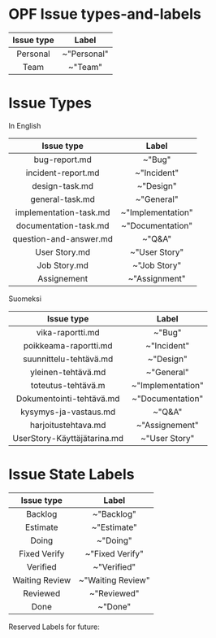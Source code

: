 # OPF Issue types-and-labels



| Issue type | Label |
|:-:|:-:|
| Personal | ~"Personal" |    
| Team | ~"Team" |    





# Issue Types

	
In English
		
| Issue type | Label |
|:-:|:-:|
| bug-report.md | ~"Bug" |         
| incident-report.md | ~"Incident" |     
| design-task.md | ~"Design" |
| general-task.md |  ~"General"   |        
| implementation-task.md | ~"Implementation" |
| documentation-task.md | ~"Documentation" |
| question-and-answer.md | ~"Q&A" | 
| User Story.md | ~"User Story" |
| Job Story.md  | ~"Job Story" |
| Assignement | ~"Assignment" |


Suomeksi

| Issue type | Label |
|:-:|:-:|
| vika-raportti.md | ~"Bug"  |
| poikkeama-raportti.md | ~"Incident" |
| suunnittelu-tehtävä.md | ~"Design" |
| yleinen-tehtävä.md | ~"General" |
| toteutus-tehtävä.m | ~"Implementation" |
| Dokumentointi-tehtävä.md | ~"Documentation" |
| kysymys-ja-vastaus.md | ~"Q&A" | 
| harjoitustehtava.md  | ~"Assignement" |
| UserStory-Käyttäjätarina.md | ~"User Story"  |

# Issue State Labels

| Issue type | Label |
|:-:|:-:|
| Backlog | ~"Backlog" |
| Estimate | ~"Estimate" |
| Doing | ~"Doing" | 
| Fixed Verify | ~"Fixed Verify" | 
| Verified | ~"Verified" |
| Waiting Review | ~"Waiting Review" |
| Reviewed | ~"Reviewed" |
| Done | ~"Done" |

Reserved Labels for future:


